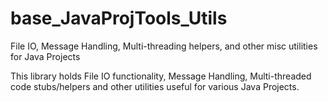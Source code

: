 # base_JavaProjTools_Utils
File IO, Message Handling, Multi-threading helpers, and other misc utilities for Java Projects

This library holds File IO functionality, Message Handling, Multi-threaded code stubs/helpers and other utilities useful for various Java Projects.

